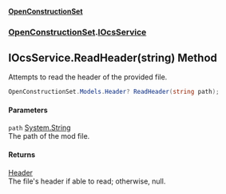 #### [OpenConstructionSet](index.md 'index')
### [OpenConstructionSet](index.md#OpenConstructionSet 'OpenConstructionSet').[IOcsService](pMeR1KBG0zWkoR01rh3e5A.md 'OpenConstructionSet.IOcsService')
## IOcsService.ReadHeader(string) Method
Attempts to read the header of the provided file.  
```csharp
OpenConstructionSet.Models.Header? ReadHeader(string path);
```
#### Parameters
<a name='OpenConstructionSet_IOcsService_ReadHeader(string)_path'></a>
`path` [System.String](https://docs.microsoft.com/en-us/dotnet/api/System.String 'System.String')  
The path of the mod file.
  
#### Returns
[Header](bjExWrZuBlRDCiIUljjMrA.md 'OpenConstructionSet.Models.Header')  
The file's header if able to read; otherwise, null.
